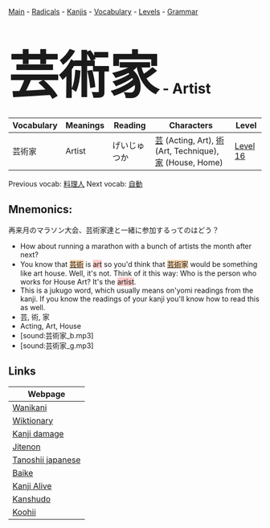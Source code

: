 <style> bigfont {font-size: 100px}</style>
[Main](../README.md) -
[Radicals](../radicals.md) -
[Kanjis](../kanjis.md) -
[Vocabulary](../vocabulary.md) -
[Levels](../levels.md) -
[Grammar](../grammar.md)
# <bigfont> 芸術家</bigfont> - Artist 

| Vocabulary | Meanings | Reading | Characters | Level |
| --- | --- | --- | --- | --- |
| 芸術家 | Artist | げいじゅつか |  [芸](../kanjis/芸.md) (Acting, Art), [術](../kanjis/術.md) (Art, Technique), [家](../kanjis/家.md) (House, Home) | [Level 16](../levels/wk_level16.md) |

Previous vocab: [料理人](料理人.md) Next vocab: [自動](自動.md) 

## Mnemonics:
再来月のマラソン大会、芸術家達と一緒に参加するってのはどう？
* How about running a marathon with a bunch of artists the month after next?
* You know that <span style="background-color:#fed8b1"> [芸術](https://jisho.org/search/芸術)</span> is <span style="background-color:#ffcccb"> art</span> so you'd think that <span style="background-color:#fed8b1"> [芸術](https://jisho.org/search/芸術)家</span> would be something like art house. Well, it's not. Think of it this way: Who is the person who works for House Art? It's the <span style="background-color:#ffcccb"> artist</span>.
* This is a jukugo word, which usually means on'yomi readings from the kanji. If you know the readings of your kanji you'll know how to read this as well.
* 芸, 術, 家
* Acting, Art, House
* [sound:芸術家_b.mp3]
* [sound:芸術家_g.mp3]


## Links 

| Webpage |
| --- |
| [Wanikani          ](https://www.wanikani.com/kanji/芸術家) |
| [Wiktionary        ](https://en.wiktionary.org/wiki/芸術家) |
| [Kanji damage      ](http://www.kanjidamage.com/kanji/search?utf8=✓&q=芸術家) |
| [Jitenon           ](https://jitenon.com/kanji/芸術家) |
| [Tanoshii japanese ](https://www.tanoshiijapanese.com/dictionary/kanji.cfm?k=芸術家) |
| [Baike             ](https://baike.baidu.com/item/芸術家) |
| [Kanji Alive       ](https://app.kanjialive.com/芸術家) |
| [Kanshudo          ](https://www.kanshudo.com/searchmn?q=芸術家) |
| [Koohii            ](https://kanji.koohii.com/study/kanji/芸術家) |
